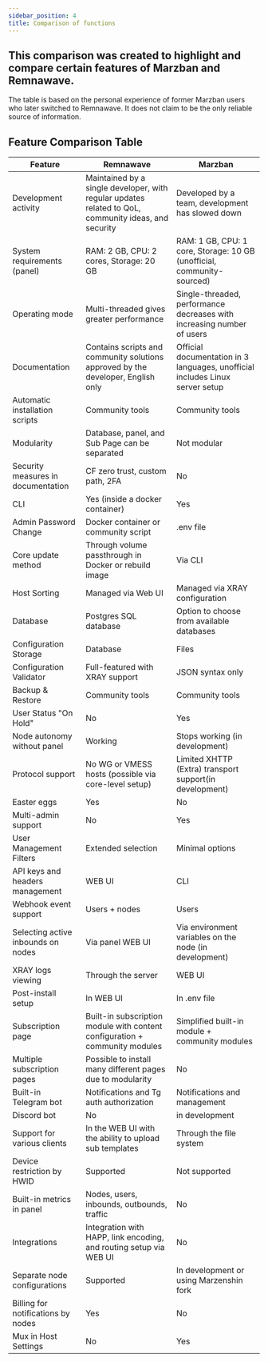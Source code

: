 ```yaml
---
sidebar_position: 4
title: Comparison of functions
---
```


## This comparison was created to highlight and compare certain features of Marzban and Remnawave.  
The table is based on the personal experience of former Marzban users who later switched to Remnawave. It does not claim to be the only reliable source of information.

## Feature Comparison Table

| Feature                            | Remnawave                                                  | Marzban                                                     |
|------------------------------------|------------------------------------------------------------|-------------------------------------------------------------|
| Development activity               | Maintained by a single developer, with regular updates related to QoL, community ideas, and security | Developed by a team, development has slowed down|
| System requirements (panel)        | RAM: 2 GB, CPU: 2 cores, Storage: 20 GB                    | RAM: 1 GB, CPU: 1 core, Storage: 10 GB (unofficial, community-sourced)|
| Operating mode                     | Multi-threaded gives greater performance                   | Single-threaded, performance decreases with increasing number of users |
| Documentation                      | Contains scripts and community solutions approved by the developer, English only| Official documentation in 3 languages, unofficial includes Linux server setup|
| Automatic installation scripts     | Community tools                                            | Community tools                                             |
| Modularity                         | Database, panel, and Sub Page can be separated             | Not modular                                                 |
| Security measures in documentation | CF zero trust, custom path, 2FA                            | No                                                          |
| CLI                                | Yes (inside a docker container)                            | Yes                                                         |
| Admin Password Change              | Docker container or community script                       | .env file                                                   |
| Core update method                 | Through volume passthrough in Docker or rebuild image      | Via CLI                                                     |
| Host Sorting                       | Managed via Web UI                                         | Managed via XRAY configuration                              |
| Database                           | Postgres SQL database                                      | Option to choose from available databases                   |
| Configuration Storage              | Database                                                   | Files                                                       |
| Configuration Validator            | Full-featured with XRAY support                            | JSON syntax only                                            |
| Backup & Restore                   | Community tools                                            | Community tools                                             |
| User Status "On Hold"              | No                                                         | Yes                                                         |
| Node autonomy without panel        | Working                                                    | Stops working (in development)                              |
| Protocol support                   | No WG or VMESS hosts (possible via core-level setup)       | Limited XHTTP (Extra) transport support(in development)     |
| Easter eggs                        | Yes                                                        | No                                                          |
| Multi-admin support                | No                                                         | Yes                                                         |
| User Management Filters            | Extended selection                                         | Minimal options                                             |
| API keys and headers management    | WEB UI                                                     | CLI                                                         |
| Webhook event support              | Users + nodes                                              | Users                                                       |
| Selecting active inbounds on nodes | Via panel WEB UI                                           | Via environment variables on the node (in development)      |
| XRAY logs viewing                  | Through the server                                         | WEB UI                                                      |
| Post-install setup                 | In WEB UI                                                  | In .env file                                                |
| Subscription page                  | Built-in subscription module with content configuration + community modules | Simplified built-in module + community modules|
| Multiple subscription pages        | Possible to install many different pages due to modularity | No                                                          |
| Built-in Telegram bot              | Notifications and Tg auth authorization                    | Notifications and management                                |
| Discord bot                        | No                                                         | in development                                              |
| Support for various clients        | In the WEB UI with the ability to upload sub templates     | Through the file system                                     |
| Device restriction by HWID         | Supported                                                  | Not supported                                               |
| Built-in metrics in panel          | Nodes, users, inbounds, outbounds, traffic                 | No                                                          |
| Integrations                       | Integration with HAPP, link encoding, and routing setup via WEB UI | No                                                  |
| Separate node configurations       | Supported                                                  | In development or using Marzenshin fork                     |
| Billing for notifications by nodes | Yes                                                        | No                                                          |
| Mux in Host Settings               | No                                                         | Yes                                                         |
